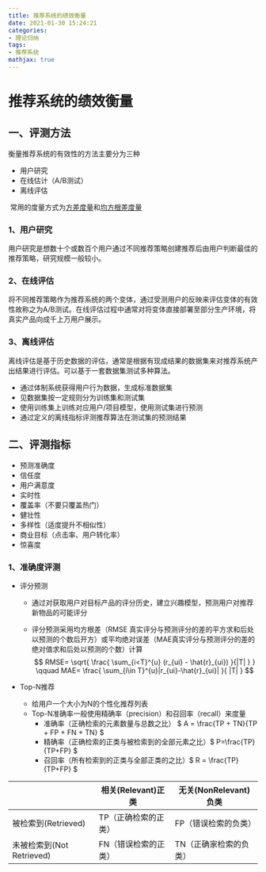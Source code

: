 ```yaml
---
title: 推荐系统的绩效衡量
date: 2021-01-30 15:24:21
categories: 
- 理论归纳
tags:
- 推荐系统
mathjax: true
---
```


# 推荐系统的绩效衡量

## 一、评测方法	

衡量推荐系统的有效性的方法主要分为三种

- 用户研究
- 在线估计（A/B测试）
- 离线评估

​	常用的度量方式为[方差度量](https://en.wikipedia.org/wiki/Mean_squared_error)和[均方根差度量](https://en.wikipedia.org/wiki/Root_mean_squared_error)

### 1、用户研究

​	用户研究是想数十个或数百个用户通过不同推荐策略创建推荐后由用户判断最佳的推荐策略，研究规模一般较小。

### 2、在线评估

​	将不同推荐策略作为推荐系统的两个变体，通过受测用户的反映来评估变体的有效性故称之为A/B测试。在线评估过程中通常对将变体直接部署至部分生产环境，将真实产品向成千上万用户展示。

### 3、离线评估

​	离线评估是基于历史数据的评估，通常是根据有现成结果的数据集来对推荐系统产出结果进行评估。可以基于一套数据集测试多种算法。

- 通过体制系统获得用户行为数据，生成标准数据集
- 见数据集按一定规则分为训练集和测试集
- 使用训练集上训练对应用户/项目模型，使用测试集进行预测
- 通过定义的离线指标评测推荐算法在测试集的预测结果

## 二、评测指标

- 预测准确度
- 信任度
- 用户满意度
- 实时性
- 覆盖率（不要只覆盖热门）
- 健壮性
- 多样性（适度提升不相似性）
- 商业目标（点击率、用户转化率）
- 惊喜度

### 1、准确度评测

- 评分预测

  - 通过对获取用户对目标产品的评分历史，建立兴趣模型，预测用户对推荐新物品的可能评分

  - 评分预测采用均方根差（RMSE 真实评分与预测评分的差的平方求和后处以预测的个数后开方）或平均绝对误差（MAE真实评分与预测评分的差的绝对值求和后处以预测的个数）计算
    $$
    RMSE=
    \sqrt{ 
    	\frac{
    		\sum_{i<T}^{u} (r_{ui} - \hat{r}_{ui})
    	}{|T|
    	}
    }
    \qquad
    MAE=
    \frac{
    	\sum_{i\in T}^{u}|r_{ui}-\hat{r}_{ui}|
    }{
    	|T|
    }
    $$

- Top-N推荐

  - 给用户一个大小为N的个性化推荐列表
  - Top-N准确率一般使用精确率（precision）和召回率（recall）来度量
    - 准确率（正确检索的元素数量与总数之比） $ A = \frac{TP + TN}{TP + FP + FN + TN} $
    - 精确率（正确检索的正类与被检索到的全部元素之比）$ P=\frac{TP}{TP+FP} $
    - 召回率（所有检索到的正类与全部正类的之比）$ R = \frac{TP}{TP+FP} $

|                           | 相关(Relevant)正类   | 无关(NonRelevant)负类  |
| ------------------------- | -------------------- | ---------------------- |
| 被检索到(Retrieved)       | TP（正确检索的正类） | FP（错误检索的负类）   |
| 未被检索到(Not Retrieved) | FN（错误检索的正类） | TN（正确家检索的负类） |

